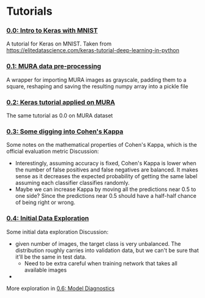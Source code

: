 # Tutorials


### [0.0: Intro to Keras with MNIST](0_0_keras_tutorial_with_mnist.ipynb)
A tutorial for Keras on MNIST. Taken from https://elitedatascience.com/keras-tutorial-deep-learning-in-python

### [0.1: MURA data pre-processing](0_1_read_pickle_mura_data.ipynb)
A wrapper for importing MURA images as grayscale, padding them to a square, reshaping and saving the resulting numpy array into a pickle file

### [0.2: Keras tutorial applied on MURA](0_2_keras_tutorial_with_mura.ipynb)
The same tutorial as 0.0 on MURA dataset

### [0.3: Some digging into Cohen's Kappa](0_3_notes_on_cohens_kappa.ipynb)
Some notes on the mathematical properties of Cohen's Kappa, which is the official evaluation metric
Discussion:
- Interestingly, assuming accuracy is fixed, Cohen's Kappa is lower when the number of false positives and false negatives are balanced. It makes sense as it decreases the expected probability of getting the same label assuming each classifier classifies randomly.
- Maybe we can increase Kappa by moving all the predictions near 0.5 to one side? Since the predictions near 0.5 should have a half-half chance of being right or wrong.

### [0.4: Initial Data Exploration](0_4_data_explore.ipynb)
Some initial data exploration
Discussion:
- given number of images, the target class is very unbalanced. The distribution roughly carries into validation data, but we can't be sure that it'll be the same in test data.
    - Need to be extra careful when training network that takes all available images
- 

More exploration in [0.6: Model Diagnostics](0_6_diagnostics.ipynb)